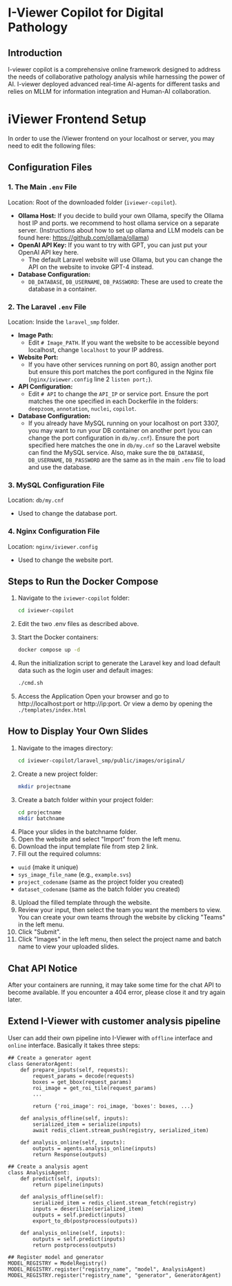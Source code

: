 # I-Viewer Copilot for Digital Pathology
## Introduction
I-viewer copilot is a comprehensive online framework designed to address the needs of collaborative pathology analysis while harnessing the power of AI. I-viewer deployed advanced real-time AI-agents for different tasks and relies on MLLM for information integration and Human-AI collaboration. 

# iViewer Frontend Setup

In order to use the iViewer frontend on your localhost or server, you may need to edit the following files:

## Configuration Files

### 1. The Main `.env` File

Location: Root of the downloaded folder (`iviewer-copilot`).

- **Ollama Host:** If you decide to build your own Ollama, specify the Ollama host IP and ports. we recommend to host ollama service on a separate server. (Instructions about how to set up ollama and LLM models can be found here: https://github.com/ollama/ollama)
- **OpenAI API Key:** If you want to try with GPT, you can just put your OpenAI API key here.
  - The default Laravel website will use Ollama, but you can change the API on the website to invoke GPT-4 instead.
- **Database Configuration:** 
  - `DB_DATABASE`, `DB_USERNAME`, `DB_PASSWORD`: These are used to create the database in a container.

### 2. The Laravel `.env` File

Location: Inside the `laravel_smp` folder.

- **Image Path:** 
  - Edit `# Image_PATH`. If you want the website to be accessible beyond localhost, change `localhost` to your IP address.
- **Website Port:** 
  - If you have other services running on port 80, assign another port but ensure this port matches the port configured in the Nginx file (`nginx/iviewer.config` line 2 `listen port;`).
- **API Configuration:**
  - Edit `# API` to change the `API_IP` or service port. Ensure the port matches the one specified in each Dockerfile in the folders: `deepzoom`, `annotation`, `nuclei`, `copilot`.
- **Database Configuration:**
  - If you already have MySQL running on your localhost on port 3307, you may want to run your DB container on another port (you can change the port configuration in `db/my.cnf`). Ensure the port specified here matches the one in `db/my.cnf` so the Laravel website can find the MySQL service. Also, make sure the `DB_DATABASE`, `DB_USERNAME`, `DB_PASSWORD` are the same as in the main `.env` file to load and use the database.

### 3. MySQL Configuration File

Location: `db/my.cnf`

- Used to change the database port.

### 4. Nginx Configuration File

Location: `nginx/iviewer.config`

- Used to change the website port.

## Steps to Run the Docker Compose

1. Navigate to the `iviewer-copilot` folder:
   ```sh
   cd iviewer-copilot
   ```

2. Edit the two .env files as described above.
3. Start the Docker containers:
   ```sh
   docker compose up -d
   ```	
4. Run the initialization script to generate the Laravel key and load default data such as the login user and default images:
   ```sh
   ./cmd.sh
   ```	
5. Access the Application
   Open your browser and go to http://localhost:port or http://ip:port.
   Or view a demo by opening the `./templates/index.html`

## How to Display Your Own Slides

1. Navigate to the images directory:
   ```sh
   cd iviewer-copilot/laravel_smp/public/images/original/
   ```	
2. Create a new project folder:
   ```sh
   mkdir projectname
   ```	
3. Create a batch folder within your project folder:
   ```sh
   cd projectname
   mkdir batchname
   ```	
4. Place your slides in the batchname folder.
5. Open the website and select "Import" from the left menu.
6. Download the input template file from step 2 link.
7. Fill out the required columns:
- `uuid` (make it unique)
- `sys_image_file_name` (e.g., `example.svs`)
- `project_codename` (same as the project folder you created)
- `dataset_codename` (same as the batch folder you created)
8. Upload the filled template through the website.
9. Review your input, then select the team you want the members to view. You can create your own teams through the website by clicking "Teams" in the left menu.
10. Click "Submit".
11. Click "Images" in the left menu, then select the project name and batch name to view your uploaded slides.

## Chat API Notice
  After your containers are running, it may take some time for the chat API to become available. If you encounter a 404 error, please close it and try again later.

## Extend I-Viewer with customer analysis pipeline
User can add their own pipeline into I-Viewer with `offline` interface and `online` interface. Basically it takes three steps:
```
## Create a generator agent
class GeneratorAgent:
    def prepare_inputs(self, requests):
        request_params = decode(requests)
        boxes = get_bbox(request_params)
        roi_image = get_roi_tile(request_params)
        ...
        
        return {'roi_image': roi_image, 'boxes': boxes, ...}
    
    def analysis_offline(self, inputs):
        serialized_item = serialize(inputs)
        await redis_client.stream_push(registry, serialized_item)
    
    def analysis_online(self, inputs):
        outputs = agents.analysis_online(inputs)
        return Response(outputs)

## Create a analysis agent
class AnalysisAgent:
    def predict(self, inputs):
        return pipeline(inputs)
    
    def analysis_offline(self):
        serialized_item = redis_client.stream_fetch(registry)
        inputs = deserilize(serialized_item)
        outputs = self.predict(inputs)
        export_to_db(postprocess(outputs))

    def analysis_online(self, inputs):
        outputs = self.predict(inputs)
        return postprocess(outputs)

## Register model and generator
MODEL_REGISTRY = ModelRegistry()
MODEL_REGISTRY.register("registry_name", "model", AnalysisAgent)
MODEL_REGISTRY.register("registry_name", "generator", GeneratorAgent)
```
